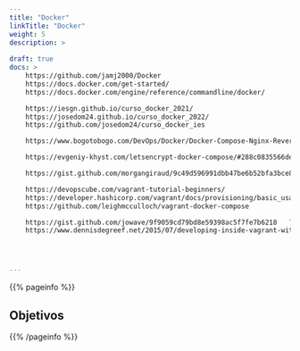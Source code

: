 ```yaml
---
title: "Docker"
linkTitle: "Docker"
weight: 5
description: >
  
draft: true
docs: >
    https://github.com/jamj2000/Docker
    https://docs.docker.com/get-started/
    https://docs.docker.com/engine/reference/commandline/docker/

    https://iesgn.github.io/curso_docker_2021/
    https://josedom24.github.io/curso_docker_2022/
    https://github.com/josedom24/curso_docker_ies

    https://www.bogotobogo.com/DevOps/Docker/Docker-Compose-Nginx-Reverse-Proxy-Multiple-Containers.php

    https://evgeniy-khyst.com/letsencrypt-docker-compose/#288c0835566de0a785d19451eac904a0

    https://gist.github.com/morgangiraud/9c49d596991dbb47be6b52bfa3bce862

    https://devopscube.com/vagrant-tutorial-beginners/
    https://developer.hashicorp.com/vagrant/docs/provisioning/basic_usage
    https://github.com/leighmcculloch/vagrant-docker-compose

    https://gist.github.com/jowave/9f9059cd79bd8e59398ac5f7fe7b6218   ??
    https://www.dennisdegreef.net/2015/07/developing-inside-vagrant-with-docker-compose/p




---
```


{{% pageinfo %}}
## Objetivos

{{% /pageinfo %}}

